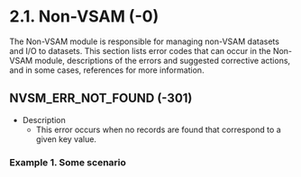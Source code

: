 # 2.1. Non-VSAM \(-0\)

The Non-VSAM module is responsible for managing non-VSAM datasets and I/O to datasets. This section lists error codes that can occur in the Non-VSAM module, descriptions of the errors and suggested corrective actions, and in some cases, references for more information.

## NVSM\_ERR\_NOT\_FOUND \(-301\)

* Description
  * This error occurs when no records are found that correspond to a given key
    value.

### Example 1. Some scenario



